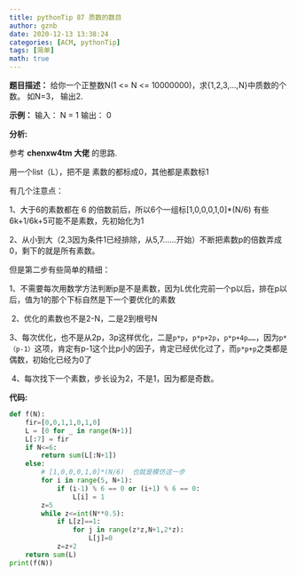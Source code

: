 ```yaml
---
title: pythonTip 87 质数的数目
author: gznb
date: 2020-12-13 13:38:24
categories: [ACM, pythonTip]
tags: [简单]
math: true
---
```


**题目描述：**
给你一个正整数N(1 <= N <= 10000000)，求{1,2,3,...,N}中质数的个数。
如N=3， 输出2.

**示例：**
输入：
N = 1
输出：
0

**分析:**



参考 **chenxw4tm 大佬** 的思路.





用一个list（L），把不是 素数的都标成0，其他都是素数标1

有几个注意点：

1、大于6的素数都在 6 的倍数前后，所以6个一组标[1,0,0,0,1,0]*(N/6)   有些6k+1/6k+5可能不是素数，先初始化为1

2、从小到大（2,3因为条件1已经排除，从5,7……开始）不断把素数p的倍数弄成0，剩下的就是所有素数。

但是第二步有些简单的精细：

​	1、不需要每次用数学方法判断p是不是素数，因为L优化完前一个p以后，排在p以后，值为1的那个下标自然是下一个要优化的素数

​    2、优化的素数也不是2-N，二是2到根号N

​    3、每次优化，也不是从2p，3p这样优化，二是`p*p`，`p*p+2p`，`p*p+4p……`，因为`p*（p-1）`这项，肯定有p-1这个比p小的因子，肯定已经优化过了，而`p*p+p`之类都是偶数，初始化已经为0了

​	4、每次找下一个素数，步长设为2，不是1，因为都是奇数。



**代码:**
```python
def f(N):
    fir=[0,0,1,1,0,1,0]
    L = [0 for _ in range(N+1)]
    L[:7] = fir
    if N<=6:
        return sum(L[:N+1])
    else:
        # [1,0,0,0,1,0]*(N/6)  也就是模仿这一步
        for i in range(5, N+1):
            if (i-1) % 6 == 0 or (i+1) % 6 == 0:
                L[i] = 1
        z=5
        while z<=int(N**0.5):
            if L[z]==1:
                for j in range(z*z,N+1,2*z):
                    L[j]=0
            z=z+2
    return sum(L)   
print(f(N))
```
